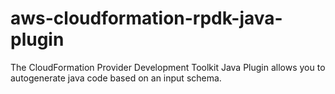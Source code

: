 # aws-cloudformation-rpdk-java-plugin
The CloudFormation Provider Development Toolkit Java Plugin allows you to autogenerate java code based on an input schema.
